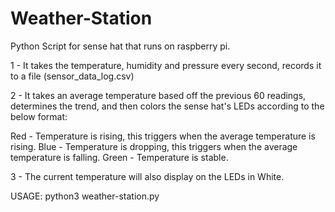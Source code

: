 # Weather-Station

Python Script for sense hat that runs on raspberry pi.

1  -  It takes the temperature, humidity and pressure every second, records it to a file (sensor_data_log.csv)

2  -  It takes an average temperature based off the previous 60 readings, determines the trend, and then colors the sense hat's LEDs according to the below format:

Red - Temperature is rising, this triggers when the average temperature is rising.
Blue - Temperature is dropping, this triggers when the average temperature is falling.
Green  -  Temperature is stable.

3  -  The current temperature will also display on the LEDs in White.



USAGE:
python3 weather-station.py
